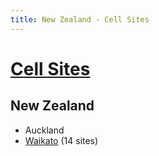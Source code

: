 ```yaml
---
title: New Zealand - Cell Sites
---
```


# [Cell Sites](../)

## New Zealand

* Auckland
* [Waikato](wko) (14 sites)
